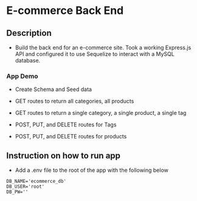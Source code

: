 # E-commerce Back End

## Description

* Build the back end for an e-commerce site. Took a working Express.js API and configured it to use  Sequelize to interact with a MySQL database.


### App Demo

- Create Schema and Seed data
![]()

- GET routes to return all categories, all products
![]()

- GET routes to return a single category, a single product, a single tag
![]()

- POST, PUT, and DELETE routes for Tags
![]()

- POST, PUT, and DELETE routes for products
![]()

## Instruction on how to run app

* Add a .env file to the root of the app with the following below

```text
DB_NAME='ecommerce_db'
DB_USER='root'
DB_PW=''


